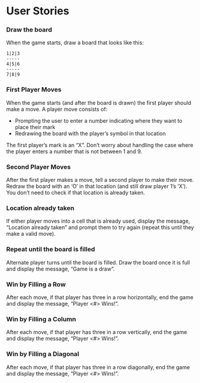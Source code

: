 # User Stories

### Draw the board
When the game starts, draw a board that looks like this:

    1|2|3
    -----
    4|5|6
    -----
    7|8|9

### First Player Moves
When the game starts (and after the board is drawn) the first player should make a move.
A player move consists of:
* Prompting the user to enter a number indicating where they want to place their mark
* Redrawing the board with the player’s symbol in that location

The first player’s mark is an “X”.
Don’t worry about handling the case where the player enters a number that is not between 1 and 9.

### Second Player Moves
After the first player makes a move, tell a second player to make their move. Redraw the board with an ‘O’ in that location (and still draw player 1’s ‘X’). You don’t need to check if that location is already taken.
    
### Location already taken
If either player moves into a cell that is already used, display the message, “Location already taken” and prompt them to try again (repeat this until they make a valid move).

### Repeat until the board is filled
Alternate player turns until the board is filled. Draw the board once it is full and display the message, “Game is a draw”.

### Win by Filling a Row
After each move, if that player has three in a row horizontally, end the game and display the message, “Player <#> Wins!”.

### Win by Filling a Column
After each move, if that player has three in a row vertically, end the game and display the message, “Player <#> Wins!”.

### Win by Filling a Diagonal
After each move, if that player has three in a row diagonally, end the game and display the message, “Player <#> Wins!”.
